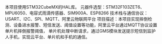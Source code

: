 本项目使用STM32CubeMX的HAL库。
元器件选型：STM32F103ZET6、MPU6050、电容式雨滴传感器、SIM900A、ESP8266
技术栈与通信协议：USART、I2C、SPI、MQTT、阿里云物联网平台
项目描述：本项目实现摔倒检测、设备进水报警、短信发送、阈值设置等功能，阿里云平台通过MQTT协议设置单片机摔倒报警阈值，
单片机处理中断请求，通过GMS模块发送提示短信到监护人手机，实现云平台、单片机和手机的通信。
